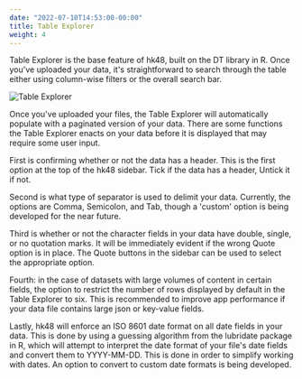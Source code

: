 ```yaml
---
date: "2022-07-10T14:53:00-00:00"
title: Table Explorer
weight: 4
---
```


Table Explorer is the base feature of hk48, built on the DT library in R. Once you've uploaded your data, it's straightforward to search through the table either using column-wise filters or the overall search bar.

![Table Explorer](table_explorer.png)

Once you've uploaded your files, the Table Explorer will automatically populate with a paginated version of your data. There are some functions the Table Explorer enacts on your data before it is displayed that may require some user input.

First is confirming whether or not the data has a header. This is the first option at the top of the hk48 sidebar. Tick if the data has a header, Untick it if not.

Second is what type of separator is used to delimit your data. Currently, the options are Comma, Semicolon, and Tab, though a 'custom' option is being developed for the near future.

Third is whether or not the character fields in your data have double, single, or no quotation marks. It will be immediately evident if the wrong Quote option is in place. The Quote buttons in the sidebar can be used to select the appropriate option.

Fourth: in the case of datasets with large volumes of content in certain fields, the option to restrict the number of rows displayed by default in the Table Explorer to six. This is recommended to improve app performance if your data file contains large json or key-value fields.

Lastly, hk48 will enforce an ISO 8601 date format on all date fields in your data. This is done by using a guessing algorithm from the lubridate package in R, which will attempt to interpret the date format of your file's date fields and convert them to YYYY-MM-DD. This is done in order to simplify working with dates. An option to convert to custom date formats is being developed.